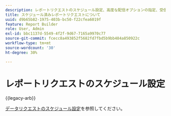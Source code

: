 ```yaml
---
description: レポートリクエストのスケジュール設定、高度な配信オプションの指定、受信者の指定、スケジュール履歴の表示方法について説明します。
title: スケジュール済みレポートリクエストについて
uuid: d9b65b82-1975-403b-bc50-f22cfea6019f
feature: Report Builder
role: User, Admin
exl-id: bbc1137d-5549-4f2f-9d67-7165a9970c77
source-git-commit: fcecc8a493852f5682fd7fbd5b9bb484a850922c
workflow-type: tm+mt
source-wordcount: '30'
ht-degree: 30%

---
```


# レポートリクエストのスケジュール設定

{{legacy-arb}}

[データリクエストのスケジュール設定](/help/analyze/legacy-report-builder/t-schedule-a-data-request.md)を参照してください。
